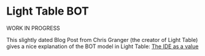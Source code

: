 # Light Table BOT

WORK IN PROGRESS

This slightly dated Blog Post from Chris Granger \(the creator of Light Table\) gives a nice explanation of the BOT model in Light Table: [The IDE as a value](http://www.chris-granger.com/2013/01/24/the-ide-as-data/)



